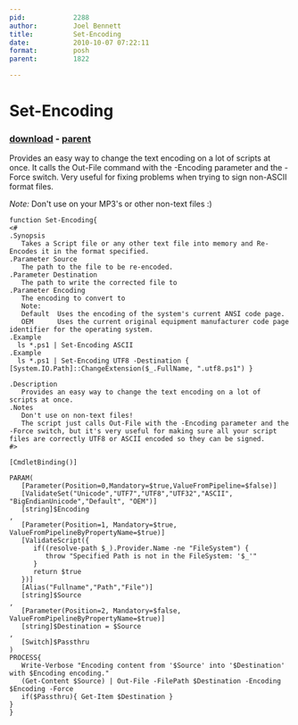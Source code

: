 ```yaml
---
pid:            2288
author:         Joel Bennett
title:          Set-Encoding
date:           2010-10-07 07:22:11
format:         posh
parent:         1822

---
```


# Set-Encoding

### [download](Scripts\2288.ps1) - [parent](Scripts\1822.md)

Provides an easy way to change the text encoding on a lot of scripts at once.
It calls the Out-File command with the -Encoding parameter and the -Force switch. 
Very useful for fixing problems when trying to sign non-ASCII format files.

*Note:*  Don't use on your MP3's or other non-text files :)

```posh
function Set-Encoding{
<#
.Synopsis
   Takes a Script file or any other text file into memory and Re-Encodes it in the format specified.
.Parameter Source
   The path to the file to be re-encoded.
.Parameter Destination
   The path to write the corrected file to
.Parameter Encoding 
   The encoding to convert to
   Note:
   Default  Uses the encoding of the system's current ANSI code page.
   OEM      Uses the current original equipment manufacturer code page identifier for the operating system.
.Example
  ls *.ps1 | Set-Encoding ASCII
.Example
  ls *.ps1 | Set-Encoding UTF8 -Destination { [System.IO.Path]::ChangeExtension($_.FullName, ".utf8.ps1") }

.Description
   Provides an easy way to change the text encoding on a lot of scripts at once.
.Notes
   Don't use on non-text files!
   The script just calls Out-File with the -Encoding parameter and the -Force switch, but it's very useful for making sure all your script files are correctly UTF8 or ASCII encoded so they can be signed.
#>

[CmdletBinding()]

PARAM(
   [Parameter(Position=0,Mandatory=$true,ValueFromPipeline=$false)]
   [ValidateSet("Unicode","UTF7","UTF8","UTF32","ASCII", "BigEndianUnicode","Default", "OEM")]
   [string]$Encoding
,
   [Parameter(Position=1, Mandatory=$true, ValueFromPipelineByPropertyName=$true)]
   [ValidateScript({ 
      if((resolve-path $_).Provider.Name -ne "FileSystem") {
         throw "Specified Path is not in the FileSystem: '$_'" 
      }
      return $true
   })]
   [Alias("Fullname","Path","File")]
   [string]$Source
,
   [Parameter(Position=2, Mandatory=$false, ValueFromPipelineByPropertyName=$true)]
   [string]$Destination = $Source
,
   [Switch]$Passthru
)
PROCESS{
   Write-Verbose "Encoding content from '$Source' into '$Destination' with $Encoding encoding."
   (Get-Content $Source) | Out-File -FilePath $Destination -Encoding $Encoding -Force
   if($Passthru){ Get-Item $Destination }
}
}
```

